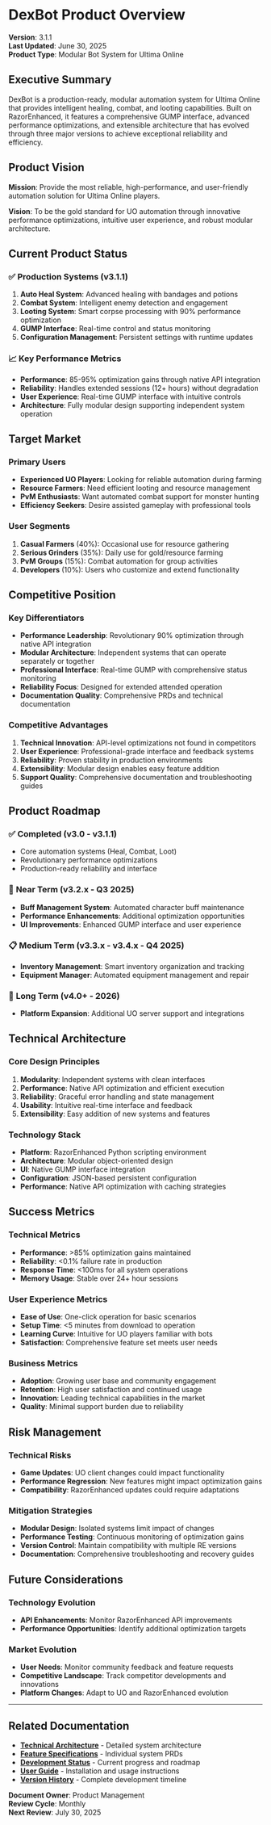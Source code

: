 # DexBot Product Overview

**Version**: 3.1.1  
**Last Updated**: June 30, 2025  
**Product Type**: Modular Bot System for Ultima Online  

## Executive Summary

DexBot is a production-ready, modular automation system for Ultima Online that provides intelligent healing, combat, and looting capabilities. Built on RazorEnhanced, it features a comprehensive GUMP interface, advanced performance optimizations, and extensible architecture that has evolved through three major versions to achieve exceptional reliability and efficiency.

## Product Vision

**Mission**: Provide the most reliable, high-performance, and user-friendly automation solution for Ultima Online players.

**Vision**: To be the gold standard for UO automation through innovative performance optimizations, intuitive user experience, and robust modular architecture.

## Current Product Status

### ✅ **Production Systems (v3.1.1)**
1. **Auto Heal System**: Advanced healing with bandages and potions
2. **Combat System**: Intelligent enemy detection and engagement  
3. **Looting System**: Smart corpse processing with 90% performance optimization
4. **GUMP Interface**: Real-time control and status monitoring
5. **Configuration Management**: Persistent settings with runtime updates

### 📈 **Key Performance Metrics**
- **Performance**: 85-95% optimization gains through native API integration
- **Reliability**: Handles extended sessions (12+ hours) without degradation
- **User Experience**: Real-time GUMP interface with intuitive controls
- **Architecture**: Fully modular design supporting independent system operation

## Target Market

### Primary Users
- **Experienced UO Players**: Looking for reliable automation during farming
- **Resource Farmers**: Need efficient looting and resource management
- **PvM Enthusiasts**: Want automated combat support for monster hunting
- **Efficiency Seekers**: Desire assisted gameplay with professional tools

### User Segments
1. **Casual Farmers** (40%): Occasional use for resource gathering
2. **Serious Grinders** (35%): Daily use for gold/resource farming  
3. **PvM Groups** (15%): Combat automation for group activities
4. **Developers** (10%): Users who customize and extend functionality

## Competitive Position

### Key Differentiators
- **Performance Leadership**: Revolutionary 90% optimization through native API integration
- **Modular Architecture**: Independent systems that can operate separately or together
- **Professional Interface**: Real-time GUMP with comprehensive status monitoring
- **Reliability Focus**: Designed for extended attended operation
- **Documentation Quality**: Comprehensive PRDs and technical documentation

### Competitive Advantages
1. **Technical Innovation**: API-level optimizations not found in competitors
2. **User Experience**: Professional-grade interface and feedback systems
3. **Reliability**: Proven stability in production environments
4. **Extensibility**: Modular design enables easy feature addition
5. **Support Quality**: Comprehensive documentation and troubleshooting guides

## Product Roadmap

### ✅ **Completed (v3.0 - v3.1.1)**
- Core automation systems (Heal, Combat, Loot)
- Revolutionary performance optimizations
- Production-ready reliability and interface

### 🚀 **Near Term (v3.2.x - Q3 2025)**
- **Buff Management System**: Automated character buff maintenance
- **Performance Enhancements**: Additional optimization opportunities
- **UI Improvements**: Enhanced GUMP interface and user experience

### 📋 **Medium Term (v3.3.x - v3.4.x - Q4 2025)**
- **Inventory Management**: Smart inventory organization and tracking
- **Equipment Manager**: Automated equipment management and repair

### 🔮 **Long Term (v4.0+ - 2026)**
- **Platform Expansion**: Additional UO server support and integrations

## Technical Architecture

### Core Design Principles
1. **Modularity**: Independent systems with clean interfaces
2. **Performance**: Native API optimization and efficient execution
3. **Reliability**: Graceful error handling and state management
4. **Usability**: Intuitive real-time interface and feedback
5. **Extensibility**: Easy addition of new systems and features

### Technology Stack
- **Platform**: RazorEnhanced Python scripting environment
- **Architecture**: Modular object-oriented design
- **UI**: Native GUMP interface integration
- **Configuration**: JSON-based persistent configuration
- **Performance**: Native API optimization with caching strategies

## Success Metrics

### Technical Metrics
- **Performance**: >85% optimization gains maintained
- **Reliability**: <0.1% failure rate in production
- **Response Time**: <100ms for all system operations
- **Memory Usage**: Stable over 24+ hour sessions

### User Experience Metrics
- **Ease of Use**: One-click operation for basic scenarios
- **Setup Time**: <5 minutes from download to operation
- **Learning Curve**: Intuitive for UO players familiar with bots
- **Satisfaction**: Comprehensive feature set meets user needs

### Business Metrics
- **Adoption**: Growing user base and community engagement
- **Retention**: High user satisfaction and continued usage
- **Innovation**: Leading technical capabilities in the market
- **Quality**: Minimal support burden due to reliability

## Risk Management

### Technical Risks
- **Game Updates**: UO client changes could impact functionality
- **Performance Regression**: New features might impact optimization gains
- **Compatibility**: RazorEnhanced updates could require adaptations

### Mitigation Strategies
- **Modular Design**: Isolated systems limit impact of changes
- **Performance Testing**: Continuous monitoring of optimization gains
- **Version Control**: Maintain compatibility with multiple RE versions
- **Documentation**: Comprehensive troubleshooting and recovery guides

## Future Considerations

### Technology Evolution
- **API Enhancements**: Monitor RazorEnhanced API improvements
- **Performance Opportunities**: Identify additional optimization targets

### Market Evolution
- **User Needs**: Monitor community feedback and feature requests
- **Competitive Landscape**: Track competitor developments and innovations
- **Platform Changes**: Adapt to UO and RazorEnhanced evolution

---

## Related Documentation

- **[Technical Architecture](prds/archived/PRD_Master.md)** - Detailed system architecture
- **[Feature Specifications](prds/README.md)** - Individual system PRDs
- **[Development Status](Development_Status.md)** - Current progress and roadmap
- **[User Guide](../README.md)** - Installation and usage instructions
- **[Version History](CHANGELOG.md)** - Complete development timeline

**Document Owner**: Product Management  
**Review Cycle**: Monthly  
**Next Review**: July 30, 2025
